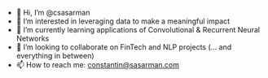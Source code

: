- 👋 Hi, I’m @csasarman
- 👀 I’m interested in leveraging data to make a meaningful impact 
- 🌱 I’m currently learning applications of Convolutional & Recurrent Neural Networks
- 💞️ I’m looking to collaborate on FinTech and NLP projects (... and everything in between)
- 📫 How to reach me: constantin@sasarman.com

<!---
csasarman/csasarman is a ✨ special ✨ repository because its `README.md` (this file) appears on your GitHub profile.
You can click the Preview link to take a look at your changes.
--->
